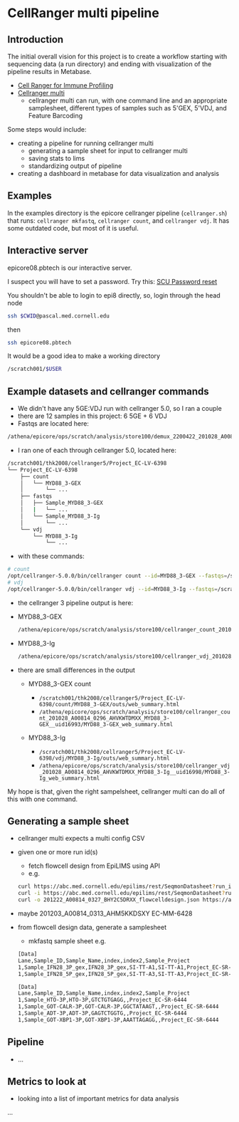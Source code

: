 # CellRanger multi pipeline

## Introduction

The initial overall vision for this project is to create a workflow starting with sequencing data (a run directory)
and ending with visualization of the pipeline results in Metabase.

- [Cell Ranger for Immune Profiling](https://support.10xgenomics.com/single-cell-vdj/software/pipelines/latest/what-is-cell-ranger)
- [Cellranger multi](https://support.10xgenomics.com/single-cell-vdj/software/pipelines/latest/using/multi)
  - cellranger multi can run, with one command line and an appropriate samplesheet, different types of samples such as 5'GEX, 5'VDJ, and Feature Barcoding

Some steps would include:

- creating a pipeline for running cellranger multi
  - generating a sample sheet for input to cellranger multi
  - saving stats to lims
  - standardizing output of pipeline
- creating a dashboard in metabase for data visualization and analysis

## Examples

In the examples directory is the epicore cellranger pipeline (`cellranger.sh`) that runs:  `cellranger mkfastq`, `cellranger count`, and `cellranger vdj`. It has some outdated code, but most of it is useful.

## Interactive server

epicore08.pbtech is our interactive server.

I suspect you will have to set a password. Try this:  [SCU Password reset](https://scu.med.cornell.edu/sspr)

You shouldn't be able to login to epi8 directly, so, login through the head node

```bash
ssh $CWID@pascal.med.cornell.edu
```

then

```bash
ssh epicore08.pbtech
```

It would be a good idea to make a working directory

```bash
/scratch001/$USER
```

## Example datasets and cellranger commands

- We didn't have any 5GE:VDJ run with cellranger 5.0, so I ran a couple
- there are 12 samples in this project:  6 5GE + 6 VDJ
- Fastqs are located here:

```bash
/athena/epicore/ops/scratch/analysis/store100/demux_2200422_201028_A00814_0296_AHVKWTDMXX_EC-LV-6398__uid16974/Project_EC-LV-6398
```

- I ran one of each through cellranger 5.0, located here:

```bash
/scratch001/thk2008/cellranger5/Project_EC-LV-6398
└── Project_EC-LV-6398
    ├── count
    │   └── MYD88_3-GEX
    │       └── ...
    ├── fastqs
    │   ├── Sample_MYD88_3-GEX
    │   |   └── ...
    │   └── Sample_MYD88_3-Ig
    │       └── ...
    └── vdj
        └── MYD88_3-Ig
            └── ...
```

- with these commands:

```bash
# count
/opt/cellranger-5.0.0/bin/cellranger count --id=MYD88_3-GEX --fastqs=/scratch001/thk2008/cellranger5/Project_EC-LV-6398/fastqs/Sample_MYD88_3-GEX --transcriptome=/athena/epicore/ops/scratch/genomes/indices/Mus_musculus/refdata-gex-mm10-2020-A --sample=MYD88_3-GEX --description=EC-LV-6398 --disable-ui --localcores=16 --localmem=128
# vdj
/opt/cellranger-5.0.0/bin/cellranger vdj --id=MYD88_3-Ig --fastqs=/scratch001/thk2008/cellranger5/Project_EC-LV-6398/fastqs/Sample_MYD88_3-Ig --reference=/athena/epicore/ops/scratch/genomes/indices/Mus_musculus/refdata-cellranger-vdj-GRCm38-alts-ensembl-5.0.0 --sample=MYD88_3-Ig --description=EC-LV-6398 --disable-ui --localcores=16 --localmem=128

```

- the cellranger 3 pipeline output is here:
- MYD88_3-GEX

   ```bash
   /athena/epicore/ops/scratch/analysis/store100/cellranger_count_201028_A00814_0296_AHVKWTDMXX_MYD88_3-GEX__uid16993
   ```

- MYD88_3-Ig

   ```bash
   /athena/epicore/ops/scratch/analysis/store100/cellranger_vdj_201028_A00814_0296_AHVKWTDMXX_MYD88_3-Ig__uid16998
   ```

- there are small differences in the output
  - MYD88_3-GEX count
    - `/scratch001/thk2008/cellranger5/Project_EC-LV-6398/count/MYD88_3-GEX/outs/web_summary.html`
    - `/athena/epicore/ops/scratch/analysis/store100/cellranger_count_201028_A00814_0296_AHVKWTDMXX_MYD88_3-GEX__uid16993/MYD88_3-GEX_web_summary.html`

  - MYD88_3-Ig
    - `/scratch001/thk2008/cellranger5/Project_EC-LV-6398/vdj/MYD88_3-Ig/outs/web_summary.html`
    - `/athena/epicore/ops/scratch/analysis/store100/cellranger_vdj_201028_A00814_0296_AHVKWTDMXX_MYD88_3-Ig__uid16998/MYD88_3-Ig_web_summary.html`

My hope is that, given the right sampelsheet, cellranger multi can do all of this with one command.

## Generating a sample sheet

- cellranger multi expects a multi config CSV
- given one or more run id(s)
  - fetch flowcell design from EpiLIMS using API
  - e.g.
  ```bash
  curl https://abc.med.cornell.edu/epilims/rest/SeqmonDatasheet?run_id=201222_A00814_0327_BHY2C5DRXX
  curl -i https://abc.med.cornell.edu/epilims/rest/SeqmonDatasheet?run_id=201222_A00814_0327_BHY2C5DRXX
  curl -o 201222_A00814_0327_BHY2C5DRXX_flowcelldesign.json https://abc.med.cornell.edu/epilims/rest/SeqmonDatasheet?run_id=201222_A00814_0327_BHY2C5DRXX
  ```

- maybe 201203_A00814_0313_AHM5KKDSXY EC-MM-6428

- from flowcell design data, generate a samplesheet
  - mkfastq sample sheet e.g.

  ```bash
  [Data]
  Lane,Sample_ID,Sample_Name,index,index2,Sample_Project
  1,Sample_IFN28_3P_gex,IFN28_3P_gex,SI-TT-A1,SI-TT-A1,Project_EC-SR-6444
  1,Sample_IFN28_5P_gex,IFN28_5P_gex,SI-TT-A3,SI-TT-A3,Project_EC-SR-6445
  ```

  ```bash
  [Data]
  Lane,Sample_ID,Sample_Name,index,index2,Sample_Project
  1,Sample_HTO-3P,HTO-3P,GTCTGTGAGG,,Project_EC-SR-6444
  1,Sample_GOT-CALR-3P,GOT-CALR-3P,GGCTATAAGT,,Project_EC-SR-6444
  1,Sample_ADT-3P,ADT-3P,GAGTCTGGTG,,Project_EC-SR-6444
  1,Sample_GOT-XBP1-3P,GOT-XBP1-3P,AAATTAGAGG,,Project_EC-SR-6444
  ```

## Pipeline

- ...

## Metrics to look at

- looking into a list of important metrics for data analysis

...
